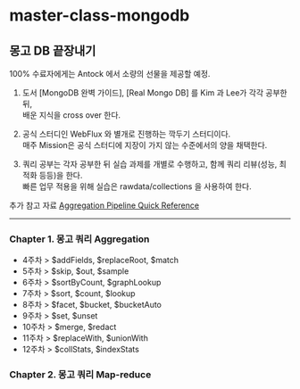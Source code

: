 # master-class-mongodb

몽고 DB 끝장내기
---
100% 수료자에게는 Antock 에서 소량의 선물을 제공할 예정. 


1. 도서 [MongoDB 완벽 가이드], [Real Mongo DB] 를 Kim 과 Lee가 각각 공부한 뒤, \
  배운 지식을 cross over 한다. 

2. 공식 스터디인 WebFlux 와 별개로 진행하는 깍두기 스터디이다. \
  매주 Mission은 공식 스터디에 지장이 가지 않는 수준에서의 양을 채택한다. 

3. 쿼리 공부는 각자 공부한 뒤 실습 과제를 개별로 수행하고, 함께 쿼리 리뷰(성능, 최적화 등등)을 한다. \
  빠른 업무 적용을 위해 실습은 rawdata/collections 을 사용하여 한다. 


추가 참고 자료
[Aggregation Pipeline Quick Reference](https://docs.mongodb.com/manual/meta/aggregation-quick-reference/#aggregation-pipeline-quick-reference)

---

### Chapter 1. 몽고 쿼리 Aggregation
- 4주차 >  $addFields, $replaceRoot, $match
- 5주차 >  $skip, $out, $sample
- 6주차 >  $sortByCount, $graphLookup
- 7주차 >  $sort, $count, $lookup
- 8주차 >  $facet, $bucket, $bucketAuto
- 9주차 >  $set, $unset
- 10주차 > $merge, $redact
- 11주차 > $replaceWith, $unionWith
- 12주차 > $collStats, $indexStats


### Chapter 2. 몽고 쿼리 Map-reduce


